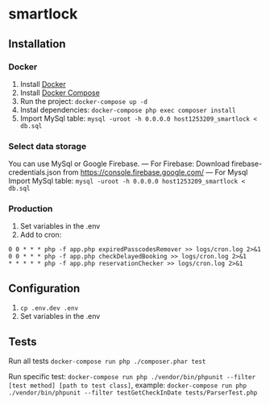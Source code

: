 # smartlock #

## Installation ##

### Docker ###
1. Install [Docker](https://docs.docker.com/engine/installation/linux/ubuntu/)
2. Install [Docker Compose](https://docs.docker.com/compose/install/)
3. Run the project: `docker-compose up -d`
4. Instal dependencies: `docker-compose php exec composer install`
5. Import MySql table: `mysql -uroot -h 0.0.0.0 host1253209_smartlock < db.sql`

### Select data storage ###
You can use MySql or Google Firebase.
— For Firebase: Download firebase-credentials.json from https://console.firebase.google.com/
— For Mysql Import MySql table: `mysql -uroot -h 0.0.0.0 host1253209_smartlock < db.sql`

### Production ###
1. Set variables in the .env
2. Add to cron:

```
0 0 * * * php -f app.php expiredPasscodesRemover >> logs/cron.log 2>&1
0 0 * * * php -f app.php checkDelayedBooking >> logs/cron.log 2>&1
* * * * * php -f app.php reservationChecker >> logs/cron.log 2>&1
```

## Configuration ##
1. `cp .env.dev .env`
2. Set variables in the .env

## Tests ##
Run all tests `docker-compose run php ./composer.phar test`

Run specific test:  `docker-compose run php ./vendor/bin/phpunit --filter [test method] [path to test class]`, example: `docker-compose run php ./vendor/bin/phpunit --filter testGetCheckInDate tests/ParserTest.php`
